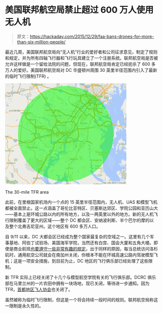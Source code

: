 # 美国联邦航空局禁止超过 600 万人使用无人机

> 原文：<https://hackaday.com/2015/12/29/faa-bans-drones-for-more-than-six-million-people/>

最近几周，美国联邦航空局向“无人机”行业的爱好者和公司征求意见，制定了规则和规定，并为所有四轴飞行器和飞行玩具建立了一个注册系统。联邦航空局是否被允许这样做是一个留给法院的问题，但现在，联邦航空局肯定已经扼杀了 600 多万人的爱好。美国联邦航空局对 DC 华盛顿州周围 30 英里半径范围内引入了最新的临时飞行限制(TFR) 。

[![staticmap](img/c515f966a511a1def0d6014a1e80818f.png)](https://hackaday.com/wp-content/uploads/2015/12/staticmap.png)

The 30-mile TFR area

此前，在里根国家机场内一个点的 15 英里半径范围内，无人机、UAS 和模型飞机都被全面禁止。这一点涵盖了哥伦比亚特区、贝塞斯达郊区、学院公园和亚历山大——基本上是环城公路以内的所有地方，以及一两英里以外的地方。新的无人机飞行限制覆盖了更大的区域——整个 DC 都会区、安纳波利斯、半个巴尔的摩的以及整个北弗吉尼亚州。这个地区有 600 多万人口。

自 9/11 以来，DC 大都会区已经成为整个国家最复杂的空域之一。这里有几个军事基地、阿伯丁试验场、美国海军学院，当然还有白宫、国会大厦和五角大楼。即使是商业航班[也要遵守一些非常有趣的规定](http://www.fly.faa.gov/Information/east/zdc/dca/atcCharts/DCA_CVFP_00443RIVER_VIS19.pdf)。出于同样的原因，每当总统访问洛杉矶时，通用航空公司就会在南加州关闭，你根本不能在环城高速公路内驾驶模型飞机；这是一项安全措施，到目前为止，DC 地区的飞行俱乐部已经处理了这些限制。

新 TFR 实际上已经关闭了十几个与模型航空学院有关的飞行俱乐部。DCRC 俱乐部在马里兰州的一片农田中拥有一块场地，现已关闭，等待进一步通知。因为 TFR，[首都地区飞人协会](http://www.soarcasa.org/)也关闭了。

虽然被称为临时飞行限制，但这是一个将会持续一段时间的规则。联邦航空局称这一限制是永久性的。